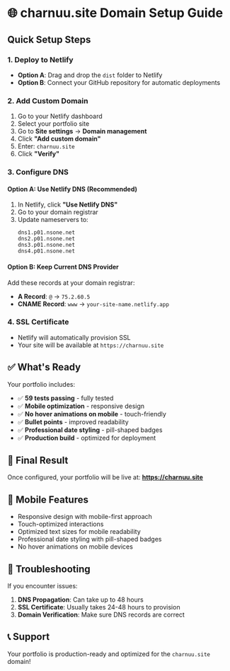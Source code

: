 # 🌐 charnuu.site Domain Setup Guide

## Quick Setup Steps

### 1. Deploy to Netlify
- **Option A**: Drag and drop the `dist` folder to Netlify
- **Option B**: Connect your GitHub repository for automatic deployments

### 2. Add Custom Domain
1. Go to your Netlify dashboard
2. Select your portfolio site
3. Go to **Site settings** → **Domain management**
4. Click **"Add custom domain"**
5. Enter: `charnuu.site`
6. Click **"Verify"**

### 3. Configure DNS

#### Option A: Use Netlify DNS (Recommended)
1. In Netlify, click **"Use Netlify DNS"**
2. Go to your domain registrar
3. Update nameservers to:
   ```
   dns1.p01.nsone.net
   dns2.p01.nsone.net
   dns3.p01.nsone.net
   dns4.p01.nsone.net
   ```

#### Option B: Keep Current DNS Provider
Add these records at your domain registrar:
- **A Record**: `@` → `75.2.60.5`
- **CNAME Record**: `www` → `your-site-name.netlify.app`

### 4. SSL Certificate
- Netlify will automatically provision SSL
- Your site will be available at `https://charnuu.site`

## ✅ What's Ready

Your portfolio includes:
- ✅ **59 tests passing** - fully tested
- ✅ **Mobile optimization** - responsive design
- ✅ **No hover animations on mobile** - touch-friendly
- ✅ **Bullet points** - improved readability
- ✅ **Professional date styling** - pill-shaped badges
- ✅ **Production build** - optimized for deployment

## 🚀 Final Result

Once configured, your portfolio will be live at:
**https://charnuu.site**

## 📱 Mobile Features

- Responsive design with mobile-first approach
- Touch-optimized interactions
- Optimized text sizes for mobile readability
- Professional date styling with pill-shaped badges
- No hover animations on mobile devices

## 🔧 Troubleshooting

If you encounter issues:
1. **DNS Propagation**: Can take up to 48 hours
2. **SSL Certificate**: Usually takes 24-48 hours to provision
3. **Domain Verification**: Make sure DNS records are correct

## 📞 Support

Your portfolio is production-ready and optimized for the `charnuu.site` domain! 